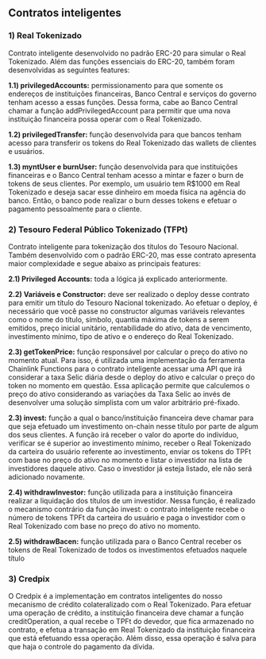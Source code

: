 ## Contratos inteligentes 

### 1) Real Tokenizado

Contrato inteligente desenvolvido no padrão ERC-20 para simular o Real Tokenizado. Além das funções essenciais do ERC-20, também foram desenvolvidas as seguintes features:

**1.1) privilegedAccounts:** permissionamento para que somente os endereços de instituições financeiras, Banco Central e serviços do governo tenham acesso a essas funções. Dessa forma, cabe ao Banco Central chamar a função addPrivilegedAccount para permitir que uma nova instituição financeira possa operar com o Real Tokenizado.

**1.2) privilegedTransfer:** função desenvolvida para que bancos tenham acesso para transferir os tokens do Real Tokenizado das wallets de clientes e usuários.

**1.3) myntUser e burnUser:** função desenvolvida para que instituições financeiras e o Banco Central tenham acesso a mintar e fazer o burn de tokens de seus clientes. Por exemplo, um usuário tem R$1000 em Real Tokenizado e deseja sacar esse dinheiro em moeda física na agência do banco. Então, o banco pode realizar o burn desses tokens e efetuar o pagamento pessoalmente para o cliente.

 ### 2) Tesouro Federal Público Tokenizado (TFPt)
 
Contrato inteligente para tokenização dos títulos do Tesouro Nacional. Também desenvolvido com o padrão ERC-20, mas esse contrato apresenta maior complexidade e segue abaixo as principais features:

**2.1) Privileged Accounts:** toda a lógica já explicado anteriormente.

**2.2) Variáveis e Constructor:** deve ser realizado o deploy desse contrato para emitir um título do Tesouro Nacional tokenizado. Ao efetuar o deploy, é necessário que você passe no constructor algumas variáveis relevantes como o nome do título, símbolo, quantia máxima de tokens a serem emitidos, preço inicial unitário, rentabilidade do ativo, data de vencimento, investimento mínimo, tipo de ativo e o endereço do Real Tokenizado.

**2.3) getTokenPrice:** função responsável por calcular o preço do ativo no momento atual. Para isso, é utilizada uma implementação da ferramenta Chainlink Functions para o contrato inteligente acessar uma API que irá considerar a taxa Selic diária desde o deploy do ativo e calcular o preço do token no momento em questão. Essa aplicação permite que calculemos o preço do ativo considerando as variações da Taxa Selic ao invés de desenvolver uma solução simplista com um valor arbitrário pré-fixado.

**2.3) invest:** função a qual o banco/instituição financeira deve chamar para que seja efetuado um investimento on-chain nesse título por parte de algum dos seus clientes. A função irá receber o valor do aporte do indivíduo, verificar se é superior ao investimento mínimo, receber o Real Tokenizado da carteira do usuário referente ao investimento, enviar os tokens do TPFt com base no preço do ativo no momento e listar o investidor na lista de investidores daquele ativo. Caso o investidor já esteja listado, ele não será adicionado novamente.

**2.4) withdrawInvestor:** função utilizada para a instituição financeira realizar a liquidação dos títulos de um investidor. Nessa função, é realizado o mecanismo contrário da função invest: o contrato inteligente recebe o número de tokens TPFt da carteira do usuário e paga o investidor com o Real Tokenizado com base no preço do ativo no momento.

**2.5) withdrawBacen:** função utilizada para o Banco Central receber os tokens de Real Tokenizado de todos os investimentos efetuados naquele título

 ### 3) Credpix

 O Credpix é a implementação em contratos inteligentes do nosso mecanismo de crédito colateralizado com o Real Tokenizado. Para efetuar uma operação de crédito, a instituição financeira deve chamar a função creditOperation, a qual recebe o TPFt do devedor, que fica armazenado no contrato, e efetua a transação em Real Tokenizado da instituição financeira que está efetuando essa operação. Além disso, essa operação é salva para que haja o controle do pagamento da dívida.
